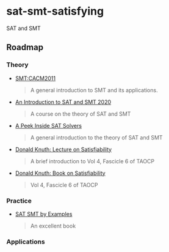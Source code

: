 # sat-smt-satisfying

SAT and SMT

## Roadmap

### Theory
- [SMT:CACM2011](resources/papers/CACM2011%20Satisfiability%20Modulo%20Theories%20Introduction%20and%20Applications.pdf)
  > A general introduction to SMT and its applications.
- [An Introduction to SAT and SMT 2020](https://www.bilibili.com/video/BV1Xa4y1e7wT?p=5&share_source=copy_web)
  > A course on the theory of SAT and SMT
- [A Peek Inside SAT Solvers](https://www.bilibili.com/video/BV18X4y1g7ew?share_source=copy_web)
  > A general introduction to the theory of SAT and SMT
- [Donald Knuth: Lecture on Satisfiability](https://www.bilibili.com/video/BV1Dq4y1A7st?share_source=copy_web)
  > A brief introduction to Vol 4, Fascicle 6 of TAOCP
- [Donald Knuth: Book on Satisfiability](resources/books/Knuth%20Satisfiability.pdf)
  > Vol 4, Fascicle 6 of TAOCP

### Practice
- [SAT SMT by Examples](resources/books/SAT%20SMT%20by%20Examples%20(20210419).pdf)
  > An excellent book

### Applications




